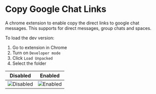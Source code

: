 # Copy Google Chat Links

A chrome extension to enable copy the direct links to google chat messages.
This supports for direct messages, group chats and spaces.

To load the dev version:

1. Go to extension in Chrome
2. Turn on `Developer mode`
3. Click `Load Unpacked`
4. Select the folder

| Disabled | Enabled |
| ------- | ------- |
| ![Disabled](https://user-images.githubusercontent.com/20407975/194171187-75842db6-3089-4863-a0a8-8c483a193d66.png) | ![Enabled](https://user-images.githubusercontent.com/20407975/194171196-e2e46753-30c6-4ead-ba2a-bed30dc025be.png) |
